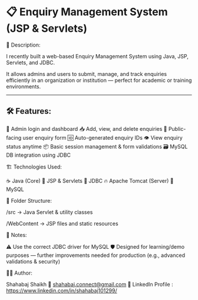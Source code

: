 # 📋 Enquiry Management System (JSP & Servlets)

📄 Description:

I recently built a web-based Enquiry Management System using Java, JSP, Servlets, and JDBC.

It allows admins and users to submit, manage, and track enquiries efficiently in an organization or institution — perfect for academic or training environments.

---

## 🛠️ Features:

🔐 Admin login and dashboard
📥 Add, view, and delete enquiries
📝 Public-facing user enquiry form
🆔 Auto-generated enquiry IDs
👁️ View enquiry status anytime
📦 Basic session management & form validations
🗃️ MySQL DB integration using JDBC

🏗️ Technologies Used:

☕ Java (Core)
🧩 JSP & Servlets
🔗 JDBC
🔥 Apache Tomcat (Server)
🐬 MySQL

📁 Folder Structure:

/src → Java Servlet & utility classes

/WebContent → JSP files and static resources

📌 Notes:

⚠️ Use the correct JDBC driver for MySQL
🛡️ Designed for learning/demo purposes — further improvements needed for production (e.g., advanced validations & security)

🧑‍💻 Author:

Shahabaj Shaikh
📧 shahabaj.connect@gmail.com
🔗 LinkedIn Profile : https://www.linkedin.com/in/shahabaj101299/
